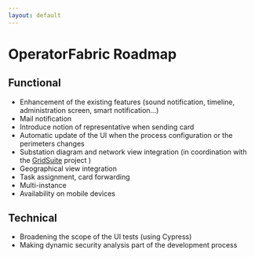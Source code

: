 ```yaml
---
layout: default
---
```


# OperatorFabric Roadmap


## Functional

* Enhancement of the existing features (sound notification, timeline, administration screen, smart notification...) 
* Mail notification
* Introduce notion of representative when sending card
* Automatic update of the UI when the process configuration or the perimeters changes
* Substation diagram and network view integration (in coordination with the [GridSuite](https://github.com/gridsuite) project )
* Geographical view integration
* Task assignment, card forwarding
* Multi-instance
* Availability on mobile devices

## Technical 

* Broadening the scope of the UI tests (using Cypress)
* Making dynamic security analysis part of the development process
